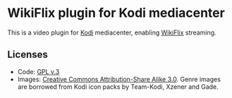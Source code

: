 # WikiFlix plugin for Kodi mediacenter

This is a video plugin for [Kodi](http://kodi.tv) mediacenter, enabling [WikiFlix](https://wikiflix.toolforge.org/#) streaming.

## Licenses

- Code: [GPL v.3](http://www.gnu.org/copyleft/gpl.html)
- Images: [Creative Commons Attribution-Share Alike 3.0](http://creativecommons.org/licenses/by-sa/3.0/us/). Genre images are borrowed from Kodi icon packs by Team-Kodi, Xzener and Gade.
